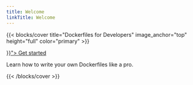 ```yaml
---
title: Welcome
linkTitle: Welcome
---
```


{{< blocks/cover title="Dockerfiles for Developers" 
image_anchor="top" height="full" color="primary" >}}
<div class="mx-auto">
	<a class="btn btn-lg btn-primary mr-3 mb-4" href="{{< relref "/docs" >}}">
		Get started <i class="fas fa-arrow-alt-circle-right ml-2"></i>
	</a>
	<p class="lead mt-5">
    Learn how to write your own Dockerfiles like a pro.</p>
    </p>
</div>
{{< /blocks/cover >}}
